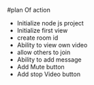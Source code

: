 #plan Of action

- Initialize node js project
- Initialize first view
- create room id
- Ability to view own video
- allow others to join 
- Ability to add message
- Add Mute button
- Add stop Video button
